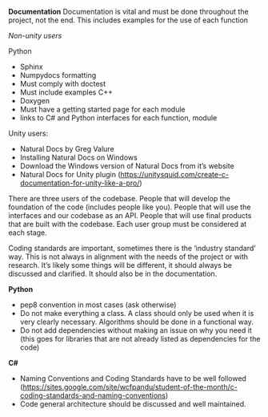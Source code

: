 **Documentation**
Documentation is vital and must be done throughout the project, not the end. This includes examples for the use of each function

*Non-unity users*

Python
* Sphinx
* Numpydocs formatting
* Must comply with doctest
* Must include examples
C++ 
* Doxygen
* Must have a getting started page for each module
* links to C# and Python interfaces for each function, module


Unity users:

* Natural Docs by Greg Valure
* Installing Natural Docs on Windows
* Download the Windows version of Natural Docs from it’s website
*  Natural Docs for Unity plugin (https://unitysquid.com/create-c-documentation-for-unity-like-a-pro/)
	
There are three users of the codebase. People that will develop the foundation of the code (includes people like you). People that will use the interfaces and our codebase as an API. People that will use final products that are built with the codebase.  Each user group must be considered at each stage. 

Coding standards are important, sometimes there is the ‘industry standard’ way. This is not always in alignment with the needs of the project or with research.  It’s likely some things will be different, it should always be discussed and clarified. It should also be in the documentation. 

**Python**

* pep8 convention in most cases (ask otherwise)
* Do not make everything a class. A class should only be used when it is very clearly necessary. Algorithms should be done in a functional way. 
* Do not add dependencies without making an issue on why you need it (this goes for libraries that are not already listed as dependencies for the code)

**C#**

* Naming Conventions and Coding Standards have to be well followed (https://sites.google.com/site/wcfpandu/student-of-the-month/c-coding-standards-and-naming-conventions)
* Code general architecture should be discussed and well maintained.
